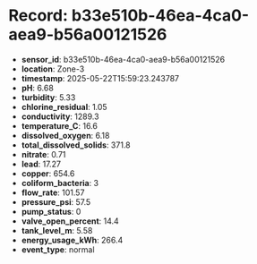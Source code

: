 # Record: b33e510b-46ea-4ca0-aea9-b56a00121526

- **sensor_id**: b33e510b-46ea-4ca0-aea9-b56a00121526
- **location**: Zone-3
- **timestamp**: 2025-05-22T15:59:23.243787
- **pH**: 6.68
- **turbidity**: 5.33
- **chlorine_residual**: 1.05
- **conductivity**: 1289.3
- **temperature_C**: 16.6
- **dissolved_oxygen**: 6.18
- **total_dissolved_solids**: 371.8
- **nitrate**: 0.71
- **lead**: 17.27
- **copper**: 654.6
- **coliform_bacteria**: 3
- **flow_rate**: 101.57
- **pressure_psi**: 57.5
- **pump_status**: 0
- **valve_open_percent**: 14.4
- **tank_level_m**: 5.58
- **energy_usage_kWh**: 266.4
- **event_type**: normal
